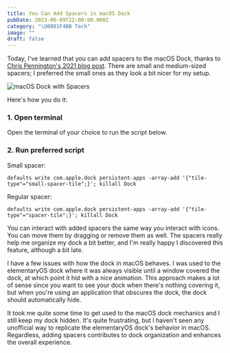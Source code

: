```yaml
---
title: You Can Add Spacers in macOS Dock
pubDate: 2023-06-09T22:00:00.000Z
category: "\U0001F4BB Tech"
image: ""
draft: false
---
```


Today, I've learned that you can add spacers to the macOS Dock, thanks to [Chris Pennington's 2021 blog post](https://chrispennington.blog/blog/add-spacer-in-macos-dock/). There are small and medium-sized spacers; I preferred the small ones as they look a bit nicer for my setup.

![](</assets/media/Screenshot 2023-06-10 at 11.53.19.png> "macOS Dock with Spacers")

Here's how you do it:

### 1. Open terminal

Open the terminal of your choice to run the script below.

### 2. Run preferred script

Small spacer:

```shell
defaults write com.apple.dock persistent-apps -array-add '{"tile-type"="small-spacer-tile";}'; killall Dock
```

Regular spacer:

```shell
defaults write com.apple.dock persistent-apps -array-add '{"tile-type"="spacer-tile";}'; killall Dock

```

You can interact with added spacers the same way you interact with icons. You can move them by dragging or remove them as well. The spacers really help me organize my dock a bit better, and I'm really happy I discovered this feature, although a bit late.

I have a few issues with how the dock in macOS behaves. I was used to the elementaryOS dock where it was always visible until a window covered the dock, at which point it hid with a nice animation. This approach makes a lot of sense since you want to see your dock when there's nothing covering it, but when you're using an application that obscures the dock, the dock should automatically hide.

It took me quite some time to get used to the macOS dock mechanics and I still keep my dock hidden. It's quite frustrating, but I haven't seen any unofficial way to replicate the elementaryOS dock's behavior in macOS. Regardless, adding spacers contributes to dock organization and enhances the overall experience.
